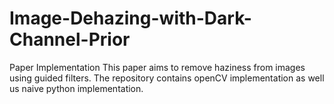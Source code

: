 # Image-Dehazing-with-Dark-Channel-Prior
Paper Implementation
This paper aims to remove haziness from images using guided filters. The repository contains openCV implementation as well us naive python implementation.
